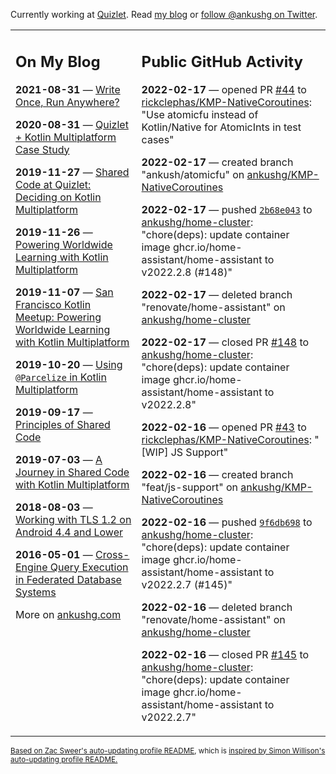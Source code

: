 Currently working at [Quizlet](https://quizlet.com/). Read [my blog](https://ankushg.com/) or [follow @ankushg on Twitter](https://twitter.com/ankushg).

<table><tr><td valign="top" width="40%">

## On My Blog
<!-- blog starts -->
**2021-08-31** — [Write Once, Run Anywhere?](https://ankushg.com/posts/write-once-run-anywhere-increment/)

**2020-08-31** — [Quizlet + Kotlin Multiplatform Case Study](https://ankushg.com/posts/quizlet-kotlin-multiplatform-case-study/)

**2019-11-27** — [Shared Code at Quizlet: Deciding on Kotlin Multiplatform](https://ankushg.com/posts/shared-code-kotlin-multiplatform/)

**2019-11-26** — [Powering Worldwide Learning with Kotlin Multiplatform](https://ankushg.com/speaking/droidcon-sf-2019)

**2019-11-07** — [San Francisco Kotlin Meetup: Powering Worldwide Learning with Kotlin Multiplatform](https://ankushg.com/speaking/sf-kotlin-meetup-2019)

**2019-10-20** — [Using `@Parcelize` in Kotlin Multiplatform](https://ankushg.com/posts/multiplatform-parcelize/)

**2019-09-17** — [Principles of Shared Code](https://ankushg.com/speaking/denver-startup-week-2019)

**2019-07-03** — [A Journey in Shared Code with Kotlin Multiplatform](https://ankushg.com/speaking/droidcon-berlin-2019)

**2018-08-03** — [Working with TLS 1.2 on Android 4.4 and Lower](https://ankushg.com/posts/tls-1.2-on-android/)

**2016-05-01** — [Cross-Engine Query Execution in Federated Database Systems](https://ankushg.com/projects/thesis)
<!-- blog ends -->
More on [ankushg.com](https://ankushg.com/)
</td><td valign="top" width="60%">

## Public GitHub Activity
<!-- githubActivity starts -->
**2022-02-17** — opened PR [#44](https://github.com/rickclephas/KMP-NativeCoroutines/pull/44) to [rickclephas/KMP-NativeCoroutines](https://api.github.com/repos/rickclephas/KMP-NativeCoroutines): "Use atomicfu instead of Kotlin/Native for AtomicInts in test cases"

**2022-02-17** — created branch "ankush/atomicfu" on [ankushg/KMP-NativeCoroutines](https://api.github.com/repos/ankushg/KMP-NativeCoroutines)

**2022-02-17** — pushed [`2b68e043`](https://github.com/ankushg/home-cluster/commit/2b68e0434ab0bace2a120d97fb685593a3a503c9) to [ankushg/home-cluster](https://api.github.com/repos/ankushg/home-cluster): "chore(deps): update container image ghcr.io/home-assistant/home-assistant to v2022.2.8 (#148)"

**2022-02-17** — deleted branch "renovate/home-assistant" on [ankushg/home-cluster](https://api.github.com/repos/ankushg/home-cluster)

**2022-02-17** — closed PR [#148](https://github.com/ankushg/home-cluster/pull/148) to [ankushg/home-cluster](https://api.github.com/repos/ankushg/home-cluster): "chore(deps): update container image ghcr.io/home-assistant/home-assistant to v2022.2.8"

**2022-02-16** — opened PR [#43](https://github.com/rickclephas/KMP-NativeCoroutines/pull/43) to [rickclephas/KMP-NativeCoroutines](https://api.github.com/repos/rickclephas/KMP-NativeCoroutines): "[WIP] JS Support"

**2022-02-16** — created branch "feat/js-support" on [ankushg/KMP-NativeCoroutines](https://api.github.com/repos/ankushg/KMP-NativeCoroutines)

**2022-02-16** — pushed [`9f6db698`](https://github.com/ankushg/home-cluster/commit/9f6db6987a45685936917b07eb637ddf857e23e5) to [ankushg/home-cluster](https://api.github.com/repos/ankushg/home-cluster): "chore(deps): update container image ghcr.io/home-assistant/home-assistant to v2022.2.7 (#145)"

**2022-02-16** — deleted branch "renovate/home-assistant" on [ankushg/home-cluster](https://api.github.com/repos/ankushg/home-cluster)

**2022-02-16** — closed PR [#145](https://github.com/ankushg/home-cluster/pull/145) to [ankushg/home-cluster](https://api.github.com/repos/ankushg/home-cluster): "chore(deps): update container image ghcr.io/home-assistant/home-assistant to v2022.2.7"
<!-- githubActivity ends -->
</td></tr></table>

<sub><a href="https://github.com/ZacSweers/ZacSweers">Based on Zac Sweer's auto-updating profile README</a>, which is <a href="https://simonwillison.net/2020/Jul/10/self-updating-profile-readme/">inspired by Simon Willison's auto-updating profile README.</a></sub>